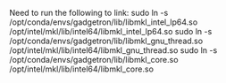Need to run the following to link:
sudo ln -s /opt/conda/envs/gadgetron/lib/libmkl_intel_lp64.so /opt/intel/mkl/lib/intel64/libmkl_intel_lp64.so
sudo ln -s /opt/conda/envs/gadgetron/lib/libmkl_gnu_thread.so /opt/intel/mkl/lib/intel64/libmkl_gnu_thread.so
sudo ln -s /opt/conda/envs/gadgetron/lib/libmkl_core.so /opt/intel/mkl/lib/intel64/libmkl_core.so